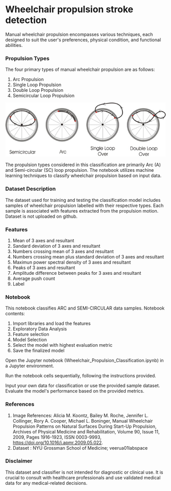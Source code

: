
# Wheelchair propulsion stroke detection

Manual wheelchair propulsion encompasses various techniques, each designed to suit the user's preferences, physical condition, and functional abilities. 

### Propulsion Types
The four primary types of manual wheelchair propulsion are as follows:
1. Arc Propulsion
2. Single Loop Propulsion
3. Double Loop Propulsion
4. Semicircular Loop Propulsion <br>

![Types of Propulsion](Datasets/Propulsion_types.jpg)

The propulsion types considered in this classification are primarily Arc (A) and Semi-circular (SC) loop propulsion. The notebook utilizes machine learning techniques to classify wheelchair propulsion based on input data.

### Dataset Description
The dataset used for training and testing the classification model includes samples of wheelchair propulsion labelled with their respective types. Each sample is associated with features extracted from the propulsion motion.
Dataset is not uploaded on github. 

### Features 
1. Mean of 3 axes and resultant
2. Sandard deviation of 3 axes and resultant
3. Numbers crossing mean of 3 axes and resultant
4. Numbers crossing mean plus standard deviation of 3 axes and resultant
5. Maximun power spectral density of 3 axes and resultant
6. Peaks of 3 axes and resultant
7. Amplitude difference between peaks for 3 axes and resultant
8. Average push count
9. Label

### Notebook 

This notebook classifies ARC and SEMI-CIRCULAR data samples. 
Notebook contents:

1. Import libraries and load the features
2. Exploratory Data Analysis
3. Feature selection 
4. Model Selection
5. Select the model with highest evaluation metric
6. Save the finalized model

Open the Jupyter notebook (Wheelchair_Propulsion_Classification.ipynb) in a Jupyter environment.

Run the notebook cells sequentially, following the instructions provided.

Input your own data for classification or use the provided sample dataset.
Evaluate the model's performance based on the provided metrics.

### References
1. Image References: Alicia M. Koontz, Bailey M. Roche, Jennifer L. Collinger, Rory A. Cooper, Michael L. Boninger,
Manual Wheelchair Propulsion Patterns on Natural Surfaces During Start-Up Propulsion,
Archives of Physical Medicine and Rehabilitation,
Volume 90, Issue 11,
2009,
Pages 1916-1923,
ISSN 0003-9993,
https://doi.org/10.1016/j.apmr.2009.05.022.
2. Dataset : NYU Grossman School of Medicine; veerua01labspace

### Disclaimer
This dataset and classifier is not intended for diagnostic or clinical use. It is crucial to consult with healthcare professionals and use validated medical data for any medical-related decisions.
